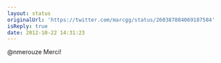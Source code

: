 ```yaml
---
layout: status
originalUrl: 'https://twitter.com/marcgg/status/260387884069187584'
isReply: true
date: 2012-10-22 14:31:23
---
```


@nmerouze Merci!

